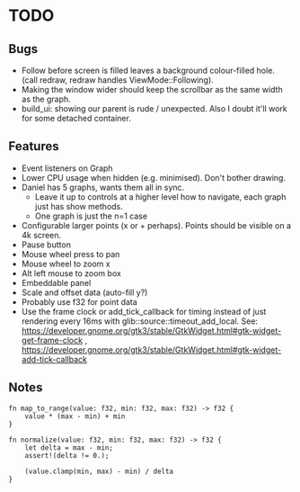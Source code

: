 # TODO

## Bugs
* Follow before screen is filled leaves a background colour-filled
  hole. (call redraw, redraw handles ViewMode::Following).
* Making the window wider should keep the scrollbar as the same width as the graph.
* build_ui: showing our parent is rude / unexpected. Also I doubt it'll work for some
  detached container.

## Features
* Event listeners on Graph
* Lower CPU usage when hidden (e.g. minimised). Don't bother drawing.
* Daniel has 5 graphs, wants them all in sync.
  * Leave it up to controls at a higher level how to navigate, each graph just has show methods.
  * One graph is just the n=1 case
* Configurable larger points (x or + perhaps). Points should be visible on a 4k screen.
* Pause button
* Mouse wheel press to pan
* Mouse wheel to zoom x
* Alt left mouse to zoom box
* Embeddable panel
* Scale and offset data (auto-fill y?)
* Probably use f32 for point data
* Use the frame clock or add\_tick\_callback for timing instead of
  just rendering every 16ms with glib::source::timeout\_add\_local.
  See:
  https://developer.gnome.org/gtk3/stable/GtkWidget.html#gtk-widget-get-frame-clock ,
  https://developer.gnome.org/gtk3/stable/GtkWidget.html#gtk-widget-add-tick-callback

## Notes

```
fn map_to_range(value: f32, min: f32, max: f32) -> f32 {
    value * (max - min) + min
}

fn normalize(value: f32, min: f32, max: f32) -> f32 {
    let delta = max - min;
    assert!(delta != 0.);

    (value.clamp(min, max) - min) / delta
}
```
